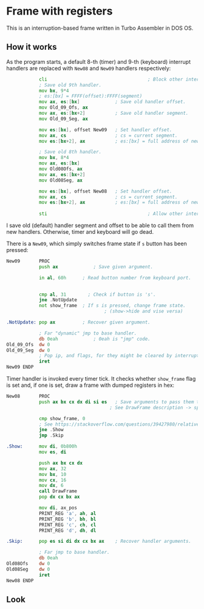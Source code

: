 # Frame with registers

This is an interruption-based frame written in Turbo Assembler in DOS OS.
## How it works
As the program starts, a default 8-th (timer) and 9-th (keyboard) interrupt handlers are replaced with `New08` and `New09` handlers respectively:

```asm
            cli							            ; Block other interrupts.
            ; Save old 9th handler.
            mov bx, 9*4
            ; es:[bx] = FFFF(offset):FFFF(segment)
            mov ax, es:[bx]             ; Save old handler offset.
            mov Old_09_Ofs, ax
            mov ax, es:[bx+2]           ; Save old handler segment.
            mov Old_09_Seg, ax

            mov es:[bx], offset New09   ; Set handler offset.
            mov ax, cs                  ; cs = current segment.
            mov es:[bx+2], ax           ; es:[bx] = full address of new handler.

            ; Save old 8th handler.
            mov bx, 8*4
            mov ax, es:[bx]
            mov Old08Ofs, ax
            mov ax, es:[bx+2]
            mov Old08Seg, ax

            mov es:[bx], offset New08   ; Set handler offset.
            mov ax, cs                  ; cs = current segment.
            mov es:[bx+2], ax           ; es:[bx] = full address of new handler.
            
            sti							            ; Allow other interrupts.
```
I save old (default) handler segment and offset to be able to call them from new handlers. Otherwise, timer and keyboard will go dead.

There is a `New09`, which simply switches frame state if `s` button has been pressed:
```asm
New09       PROC
            push ax			    ; Save given argument.

            in al, 60h      ; Read button number from keyboard port.

            
            cmp al, 31		  ; Check if button is 's'.
            jne .NotUpdate
            not show_frame	; If s is pressed, change frame state.
				                    ; (show->hide and vise versa)

.NotUpdate: pop ax          ; Recover given argument.

            ; Far "dynamic" jmp to base handler.
            db 0eah			    ; 0eah is "jmp" code.
Old_09_Ofs  dw 0
Old_09_Seg  dw 0
            ; Pop ip, and flags, for they might be cleared by interruption.
            iret
New09 ENDP
```
Timer handler is invoked every timer tick. It checks whether `show_frame` flag is set and, if one is set, draw a frame with dumped registers in hex:
```asm
New08       PROC
            push ax bx cx dx di si es	; Save arguments to pass them to a base handler.
                                      ; See DrawFrame description -> spoiling registers. 

            cmp show_frame, 0
            ; See https://stackoverflow.com/questions/39427980/relative-jump-out-of-range-by
            jne .Show
            jmp .Skip

.Show:      mov di, 0b800h
            mov es, di

            push ax bx cx dx
            mov ax, 32
            mov bx, 10
            mov cx, 16
            mov dx, 6
            call DrawFrame
            pop dx cx bx ax

            mov di, ax_pos
            PRINT_REG 'a', ah, al
            PRINT_REG 'b', bh, bl
            PRINT_REG 'c', ch, cl
            PRINT_REG 'd', dh, dl

.Skip:      pop es si di dx cx bx ax	; Recover handler arguments.

            ; Far jmp to base handler.
            db 0eah
Old08Ofs    dw 0
Old08Seg    dw 0
            iret
New08 ENDP
```
## Look
